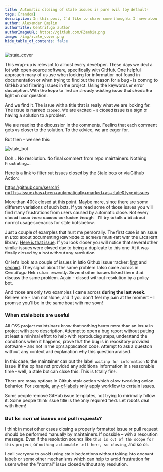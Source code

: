 ```yaml
---
title: Automatic closing of stale issues is pure evil (by default)
tags: [random]
description: In this post, I'd like to share some thoughts I have about stale Github bots/actions which close inactive issues automatically. Such bots are very popular these days – but they can result in developer's frustration.
author: Alexander Emelin
authorTitle: Centrifugo author
authorImageURL: https://github.com/FZambia.png
image: /img/stale_cover.png
hide_table_of_contents: false
---
```


![stale_cover](/img/stale_cover.png)

This wrap-up is relevant to almost every developer. These days we deal a lot with open-source software, specifically with GitHub. One helpful approach many of us use when looking for information not found in documentation or when trying to find out the reason for a bug – is coming to GitHub and filtering issues in the project. Using the keywords or error description. With the hope to find an already existing issue that sheds the light on our question.

And we find it. The issue with a title that is really what we are looking for. The issue is marked `closed`. We are excited – a closed issue is a sign of having a solution to a problem.

<!--truncate-->

We are reading the discussion in the comments. Feeling that each comment gets us closer to the solution. To the advice, we are eager for.

But then – we see this:

![stale_bot](/img/stale_bot.png)

Doh... No resolution. No final comment from repo maintainers. Nothing. Frustrating...

Here is a link to filter out issues closed by the Stale bots or via Github Action:

https://github.com/search?q=This+issue+has+been+automatically+marked+as+stale&type=issues

More than 400k closed at this point. Maybe more, since there are some different variations of such bots. If you read some of those issues you will find many frustrations from users caused by automatic close. Not every closed issue there causes confusion though – I'll try to talk a bit about normal usage scenarios for stale bots below.

Just a couple of examples that hurt me personally. The first case is an issue in Etcd about documenting RawNode to achieve multi-raft with the Etcd Raft library. [Here is that issue](https://github.com/etcd-io/etcd/issues/4932). If you look closer you will notice that several other similar issues were closed due to being a duplicate to this one. At it was finally closed by a bot without any resolution.

Or let's look at a couple of issues in Istio Github issue tracker: [first](https://github.com/istio/istio/issues/33534) and [second](https://github.com/istio/istio/issues/29427). They signal about the same problem I also came across in Centrifugo Helm chart recently. Several other issues linked there that discuss the same problem. Again - closed without resolution by a policy bot.

And those are only two examples I came across **during the last week**. Believe me - I am not alone, and if you don't feel my pain at the moment – I promise you'll be in the same boat with me soon!

### When stale bots are useful

All OSS project maintainers know that nothing beats more than an issue in project with zero description. Attempt to open a bug report without putting at least a minimal effort to help with reproducing steps, understand the conditions when it happens, prove that the bug is in repository-provided software – and not in the op's application code. Attempt to ask a question without any context and explanation why this question araised.

In this case, the maintainer can put the label `waiting for information` to the issue. If the op has not provided any additional information in a reasonable time – well, a stale bot can close this. This is totally fine.

There are many options in Github stale action which allow tweaking action behavior. For example, [any-of-labels](https://github.com/actions/stale#any-of-labels) only apply workflow to certain issues.

Some people remove GitHub issue templates, not trying to minimally follow it. Some people think issue title is the only required field. Let robots deal with them!

### But for normal issues and pull requests?

I think in most other cases closing a properly formatted issue or pull request should be performed manually by maintainers. If possible – with a resolution message. Even if the resolution sounds like `this is out of the scope for this project`, or `nothing actionable left here, so closing`, and so on.

I call everyone to avoid using stale bot/actions without taking into account labels or some other mechanisms which can help to avoid frustration for users when the "normal" issue closed without any resolution.
